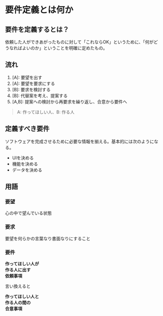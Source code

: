# 要件定義とは何か

## 要件を定義するとは？

依頼した人ができあがったものに対して「これならOK」というために、「何がどうなればよいのか」ということを明確に定めたもの。

## 流れ

1. \[A\]: 要望を出す
2. \[A\]: 要望を要求にする
3. \[B\]: 要求を検討する
4. \[B\]: 代替案を考え、提案する
5. \[A,B\]: 提案への検討から再要求を繰り返し、合意から要件へ

> A: 作ってほしい人、B: 作る人

## 定義すべき要件

ソフトウェアを完成させるために必要な情報を揃える。基本的には次のようになる。

- UIを決める
- 機能を決める
- データを決める

## 用語

### 要望

心の中で望んでいる状態

### 要求

要望を何らかの言葉なり書面なりにすること

### 要件

**作ってほしい人が**  
**作る人に出す**  
**依頼事項**

言い換えると

**作ってほしい人と**  
**作る人の間の**  
**合意事項**
